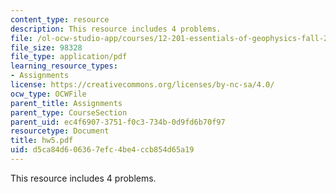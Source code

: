 ```yaml
---
content_type: resource
description: This resource includes 4 problems.
file: /ol-ocw-studio-app/courses/12-201-essentials-of-geophysics-fall-2004/d5ca84d606367efc4be4ccb854d65a19_hw5.pdf
file_size: 98328
file_type: application/pdf
learning_resource_types:
- Assignments
license: https://creativecommons.org/licenses/by-nc-sa/4.0/
ocw_type: OCWFile
parent_title: Assignments
parent_type: CourseSection
parent_uid: ec4f6907-3751-f0c3-734b-0d9fd6b70f97
resourcetype: Document
title: hw5.pdf
uid: d5ca84d6-0636-7efc-4be4-ccb854d65a19
---
```

This resource includes 4 problems.